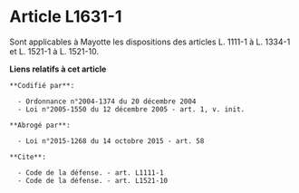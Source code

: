 # Article L1631-1

Sont applicables à Mayotte les dispositions des articles L. 1111-1 à L. 1334-1 et L. 1521-1 à L. 1521-10.

**Liens relatifs à cet article**

	**Codifié par**:

	  - Ordonnance n°2004-1374 du 20 décembre 2004
	  - Loi n°2005-1550 du 12 décembre 2005 - art. 1, v. init.

	**Abrogé par**:

	  - Loi n°2015-1268 du 14 octobre 2015 - art. 58

	**Cite**:

	  - Code de la défense. - art. L1111-1
	  - Code de la défense. - art. L1521-10
